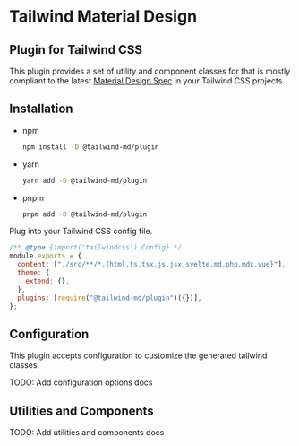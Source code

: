 # Tailwind Material Design

## Plugin for Tailwind CSS

This plugin provides a set of utility and component classes for that is mostly compliant to the latest [Material Design Spec](https://m3.material.io) in your Tailwind CSS projects.

## Installation

- npm

  ```bash
  npm install -D @tailwind-md/plugin
  ```

- yarn

  ```bash
  yarn add -D @tailwind-md/plugin
  ```

- pnpm

  ```bash
  pnpm add -D @tailwind-md/plugin
  ```

Plug into your Tailwind CSS config file.

```js
/** @type {import('tailwindcss').Config} */
module.exports = {
  content: ["./src/**/*.{html,ts,tsx,js,jsx,svelte,md,php,mdx,vue}"],
  theme: {
    extend: {},
  },
  plugins: [require("@tailwind-md/plugin")({})],
};
```

## Configuration

This plugin accepts configuration to customize the generated tailwind classes.

TODO: Add configuration options docs

## Utilities and Components

TODO: Add utilities and components docs
